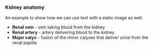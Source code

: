 ### Kidney anatomy

An example to show how we can use text with a static image as well.

* **Renal vein** - vein taking blood from the kidney
* **Renal artery** - artery delivering blood to the kidney
* **Major calyx** - fusion of the minor calyxes that deliver urine from the renal papilla
